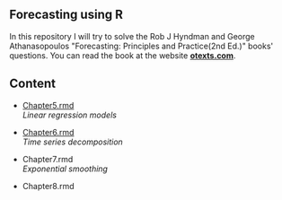 ## Forecasting using R

In this repository I will try to solve the Rob J Hyndman and George Athanasopoulos "Forecasting: Principles and Practice(2nd Ed.)" books' questions. You can read the book at the website **[otexts.com](https://otexts.com/fpp2/)**.


## Content

* [Chapter5.rmd](https://github.com/AbdoslamB/Forecasting-with-R-Hyndman/blob/e3c66504b9191ab85fc2a07d03d639533a3b45c4/Chapter%205.Rmd)<br/>
 *Linear regression models*
 
 * [Chapter6.rmd](https://github.com/AbdoslamB/Forecasting-with-R-Hyndman/blob/e3c66504b9191ab85fc2a07d03d639533a3b45c4/Chapter%206.Rmd)\
   *Time series decomposition*
   
  * Chapter7.rmd\
   *Exponential smoothing*

  * Chapter8.rmd<br/>
  
